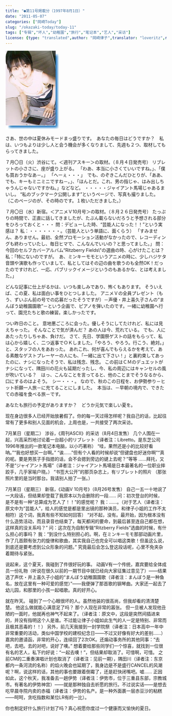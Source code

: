 ```yaml
---
title: "●第11号掲載分（1997年8月1日）"
date: "2011-05-07"
categories: ["岡崎Today"]
slug: "/okazaki-today/today-11"
tags: ["专辑","坏人","幼稚園","旅行","笔记本","艺人","采访"]
license: {type: "translated",author: "岡崎律子",translator: "loveritz",reproduced-url: "http://www.ne.jp/asahi/okazaki/book/today/today11.html",reproduced-website: "岡崎律子Book"}
---
```


[![ascii](./images/ascii.jpg)](./images/ascii.jpg)

さあ、世の中は夏休みモードまっ盛りです。　あなたの毎日はどうですか？　私は、いつもよりは少し人と会う機会が多くなりまして、先週も２つ、取材してもらってきました。

７月〇日（火）渋谷にて。＜週刊アスキー＞の取材。（８月４日発売号） リブレットの小ささに、座が盛り上がる。 「わあ、本当に小さくていいですね。」、「僕も買おうかなあ－。」 「へーぇ・・・」　でも、のぞきこんだひとりが、「ああ、でも、キーもミニミニですね－。」、「ほんとだ。これ、男の指じゃ、はみ出しちゃうんじゃないですかね。」などなど。 ・・・・・ジャイアント馬場じゃあるまいし。 “私のブックマーク公開します”というページで、写真も撮りました。 （このページのが、その時のです。１枚いただきました。）

７月〇日（水）新宿。＜アニメＶ10月号＞の取材。（８月２６日発売号） たっぷりの時間で、正直に話してきましたが、たぶん載らないだろうと予想される部分をひろっておくと・・・ 問：デビューした時、“芸能人になった！！”という実感は？ 私：・・・・・・・。（芸能人という単語に、面くらう） 「すみません、ありません。最初、全然プロモーション活動がなかったので、レコーディングも終わっていたし、毎日ヒマで、こんなんでいいの？と思ってました。」 問：今回のセルフカバーアルバム“Ritzberry Fields\\&quot;の選曲の時、心がけたことは？ 私：「特にないのですが。　あ、ミンキーモモというアニメの時に、少しハジケタ音頭や演歌も作っていまして、私としてはその辺の曲を歌うのも全然OK！だったのですけれど、一応、パブリックイメージというのもあるかな、とは考えました。」

どんな記事に仕上がるかは、いつも楽しみであり、怖くもあります。 そういえば、この夏、私は面白い事をひとつしました。 アニメＶの全員プレゼント（もう、ずいぶん前の号での応募だったそうですが）－声優・井上喜久子さんの“まんぼう幼稚園園歌”－という企画で、ピアノを弾いたのです。一緒に幼稚園へ行って、園児たちと歌の練習。楽しかったです。

つい昨日のこと。 意地悪ごころに会った。優しそうにしてたけれど、私には見えちゃった。 そんなことで気が済んだ？ あの人は今、荒れている。 でも、人にあたったりしちゃあ、負けだ。 さて、先日、学園祭ゲストの話をもらって、私は心から嬉しく、二つ返事でＯＫしました。「やろう、やろう。行こう、絶対。」と、スタッフの人をあおった。 あれこれ、何が喜んでもらえるかを考えて、ある素敵なゲストプレーヤーの人にも、「一緒に出て下さい！」と裏約束してあったのに、ナシになったそうで、私は残念、残念。 この前はＣＭのデュエットがナシになって、隅田川の花火も延期だったし、今、私の周辺にはキャンセルの風が吹いている？　はっ、こんなことを言ってると、他のことまでそうなるから、口にするのはよそう。　シー・・・。 なので、秋のこの日程を、お伊勢参り－ヒット祈願一人旅－に充てることにしました。　本当は、－早朝の境内で、できたての赤福を食べる旅－です。

あなたも旅行の予定がありますか？　どうか元気で楽しい夏を。

现在身边很多人已经开始放暑假了。你的每一天过得怎样呢？我自己的话，比起往常有了更多和别人见面的机会，上周也是，一共接受了两次采访。

7月某日（星期二） 涉谷，《周刊ASCII》的采访（8月4日发售） 几个人围在一起，兴高采烈地讨论着一台超小的リブレット（译者注：Libretto。是东芝公司1996年推出的一款笔记本电脑，以小巧著称） “哇，果然还是小的比较好看呐。”“我也好想买一台啊。” “诶……”但有个人看的时候却说“但键盘也好迷你啊”“真的呢。要是男孩子手指摁的话，会不会摁到旁边的键上去呢？”等等 ……拜托，又不是“ジャイアント馬場”（译者注：ジャイアント馬場是日本最著名的一位职业摔跤手，几乎家喻户晓。） “书签大公开”的那页杂志上，有リブレット的照片 （那张照片里的是当时那台。我请别人拍了一张。）

7月某日（星期三） 新宿，《动画V 10月号》（8月26号发售） 自己一五一十地说了一大段话，但结果却登载了我原本以为会删除的一段…… 问：初次登台的时候，是不是有一种“总算成为艺人了！！”的感觉呢？ 我：……。（对于艺人（译者注：原文中为“芸能人”，给人的感觉是都是里出镜的那种演员，和律子小姐的工作不太相符）这个词，我真有些不知如何回答） “对不起，没有。最开始，因为根本没有什么造势活动，而且录音也结束了，每天都闲的要命，到最后甚至连自己都在想，这样真的没关系吗？” 问：这次在为自制专辑“Ritzberry Fields”选曲的时候，有什么担心的事吗？ 我：“到没什么特别担心的。啊，在ミンキーモモ那部动画片里，作了几首颇有张力的旋律和歌曲，其实我自己也完全可以唱这类歌！但虽这么说，到底还是要考虑到公众形象的问题。” 究竟最后会怎么登这段话呢，心里不免夹杂着期待与紧张。

说起来，这个夏天，我碰到了件很好玩的事。 动画V有一个传统，嘉宾要给全体成员一份礼物（听说在很久以前的一期节目中就已经向大家征集过意见了）――结果选了声优・井上喜久子小姐的“まんぼう幼稚園園歌（译者注：まんぼう是一种鱼名，放在这里有一种可爱的感觉）”――我便弹了那首歌的钢琴曲。大家还一起去了幼儿园，和那里的小孩一起唱歌。真的好开心。

就在昨天。 碰到了一个心眼很坏的人。虽然他装的很高尚，但我却看的清清楚楚。 他这么做就能心满意足了吗？ 那个人现在非常的嚣张。 但一旦被人发现他丑陋的一面时，他就再也神气不起来了。（译者注：原文中，这段是突然间插进来的，并没有指明这个人是谁。不过能让律子小姐如此生气的人一定是特别、非常而且极其恶毒的！！） 另外，前几天我接到一封学院祭（译者注：日本高中一年中非常重要的活动，类似中国学校的建校纪念日――不过又好像有好大的差别……）嘉宾的邀请函，非常的开心，连续回了2次OK。还煽动事务所的其他同事：“去吧，去吧。去的对吧，说好了噢。” 想着要给那些同学们一个惊喜，就找到一位很有名的艺人，私下约好说：“一起去噢！”，但结果却取消了。可惜啊，可惜。 之前CM的二重奏演唱计划也取消了（译者注：见前一期），隅田川（译者注：东京都内一条河流的名称）的焰火晚会也延期了，我身边是不是盛行CANCEL的风潮呢？啊，说这样的话，其他的事也要跟着倒霉了，还是赶快闭嘴吧。嘘…… 正因如此，这个秋天，我准备去一趟伊势（译者注：伊势市，位于三重县东部，宗教城市。有著名的伊势神宫）――就是那种独自去祈愿的旅行。不过说实话――是想去吃早晨寺院内卖的赤福（译者注：伊势的名产。是一种外面裹一层赤豆沙的粘糕――呵呵，贪吃指数和某位LR有的一比）。

你也制定好什么旅行计划了吗？真心祝愿你度过一个健康而又愉快的夏日。
